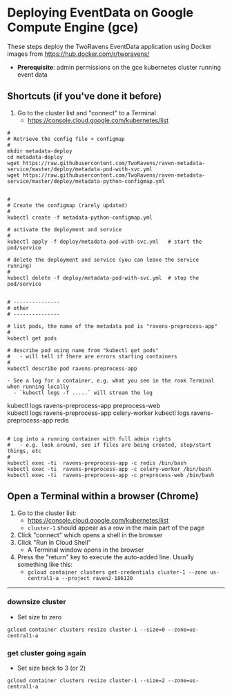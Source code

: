 # Deploying EventData on Google Compute Engine (gce)

These steps deploy the TwoRavens EventData application using Docker images from https://hub.docker.com/r/tworavens/

- **Prerequisite**: admin permissions on the gce kubernetes cluster running event data


## Shortcuts (if you've done it before)

1. Go to the cluster list and "connect" to a Terminal
    - https://console.cloud.google.com/kubernetes/list

```
#
# Retrieve the config file + configmap
#    
mkdir metadata-deploy
cd metadata-deploy
wget https://raw.githubusercontent.com/TwoRavens/raven-metadata-service/master/deploy/metadata-pod-with-svc.yml
wget https://raw.githubusercontent.com/TwoRavens/raven-metadata-service/master/deploy/metadata-python-configmap.yml


#
# Create the configmap (rarely updated)
#
kubectl create -f metadata-python-configmap.yml

# activate the deployment and service
#
kubectl apply -f deploy/metadata-pod-with-svc.yml   # start the pod/service

# delete the deployment and service (you can leave the service running)
#
kubectl delete -f deploy/metadata-pod-with-svc.yml  # stop the pod/service


# ---------------
# other
# ---------------

# list pods, the name of the metadata pod is "ravens-preprocess-app"
#
kubectl get pods

# describe pod using name from "kubectl get pods"
#   - will tell if there are errors starting containers
#
kubectl describe pod ravens-preprocess-app

- See a log for a container, e.g. what you see in the rook Terminal when running locally
  - `kubectl logs -f .....` will stream the log

  ```
  kubectl logs ravens-preprocess-app preprocess-web  
  kubectl logs ravens-preprocess-app celery-worker
  kubectl logs ravens-preprocess-app redis  
  ```

# Log into a running container with full admin rights
#   - e.g. look around, see if files are being created, stop/start things, etc
#
kubectl exec -ti  ravens-preprocess-app -c redis /bin/bash
kubectl exec -ti  ravens-preprocess-app -c celery-worker /bin/bash
kubectl exec -ti  ravens-preprocess-app -c preprocess-web /bin/bash

```

## Open a Terminal within a browser (Chrome)

1. Go to the cluster list:
    - https://console.cloud.google.com/kubernetes/list
    - `cluster-1` should appear as a row in the main part of the page
1. Click "connect" which opens a shell in the browser
1. Click "Run in Cloud Shell"
    - A Terminal window opens in the browser
1. Press the "return" key to execute the auto-added line.  Usually something like this:
    - `gcloud container clusters get-credentials cluster-1 --zone us-central1-a --project raven2-186120`


---


### downsize cluster

- Set size to zero

```
gcloud container clusters resize cluster-1 --size=0 --zone=us-central1-a
```

### get cluster going again

- Set size back to 3 (or 2)

```
gcloud container clusters resize cluster-1 --size=2 --zone=us-central1-a
```
